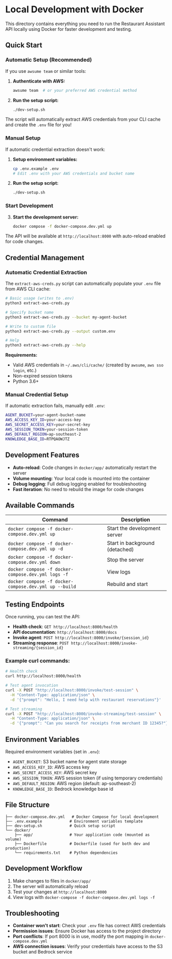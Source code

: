 # Local Development with Docker

This directory contains everything you need to run the Restaurant Assistant API locally using Docker for faster development and testing.

## Quick Start

### Automatic Setup (Recommended)

If you use `awsume team` or similar tools:

1. **Authenticate with AWS:**

   ```bash
   awsume team  # or your preferred AWS credential method
   ```

2. **Run the setup script:**
   ```bash
   ./dev-setup.sh
   ```

The script will automatically extract AWS credentials from your CLI cache and create the `.env` file for you!

### Manual Setup

If automatic credential extraction doesn't work:

1. **Setup environment variables:**

   ```bash
   cp .env.example .env
   # Edit .env with your AWS credentials and bucket name
   ```

2. **Run the setup script:**
   ```bash
   ./dev-setup.sh
   ```

### Start Development

3. **Start the development server:**
   ```bash
   docker compose -f docker-compose.dev.yml up
   ```

The API will be available at `http://localhost:8000` with auto-reload enabled for code changes.

## Credential Management

### Automatic Credential Extraction

The `extract-aws-creds.py` script can automatically populate your `.env` file from AWS CLI cache:

```bash
# Basic usage (writes to .env)
python3 extract-aws-creds.py

# Specify bucket name
python3 extract-aws-creds.py --bucket my-agent-bucket

# Write to custom file
python3 extract-aws-creds.py --output custom.env

# Help
python3 extract-aws-creds.py --help
```

**Requirements:**

- Valid AWS credentials in `~/.aws/cli/cache/` (created by `awsume`, `aws sso login`, etc.)
- Non-expired session tokens
- Python 3.6+

### Manual Credential Setup

If automatic extraction fails, manually edit `.env`:

```bash
AGENT_BUCKET=your-agent-bucket-name
AWS_ACCESS_KEY_ID=your-access-key
AWS_SECRET_ACCESS_KEY=your-secret-key
AWS_SESSION_TOKEN=your-session-token
AWS_DEFAULT_REGION=ap-southeast-2
KNOWLEDGE_BASE_ID=RTPQAOWJTZ
```

## Development Features

- **Auto-reload**: Code changes in `docker/app/` automatically restart the server
- **Volume mounting**: Your local code is mounted into the container
- **Debug logging**: Full debug logging enabled for troubleshooting
- **Fast iteration**: No need to rebuild the image for code changes

## Available Commands

| Command                                               | Description                    |
| ----------------------------------------------------- | ------------------------------ |
| `docker compose -f docker-compose.dev.yml up`         | Start the development server   |
| `docker compose -f docker-compose.dev.yml up -d`      | Start in background (detached) |
| `docker compose -f docker-compose.dev.yml down`       | Stop the server                |
| `docker compose -f docker-compose.dev.yml logs -f`    | View logs                      |
| `docker compose -f docker-compose.dev.yml up --build` | Rebuild and start              |

## Testing Endpoints

Once running, you can test the API:

- **Health check**: `GET http://localhost:8000/health`
- **API documentation**: `http://localhost:8000/docs`
- **Invoke agent**: `POST http://localhost:8000/invoke/{session_id}`
- **Streaming response**: `POST http://localhost:8000/invoke-streaming/{session_id}`

### Example curl commands:

```bash
# Health check
curl http://localhost:8000/health

# Test agent invocation
curl -X POST "http://localhost:8000/invoke/test-session" \
  -H "Content-Type: application/json" \
  -d '{"prompt": "Hello, I need help with restaurant reservations"}'

# Test streaming
curl -X POST "http://localhost:8000/invoke-streaming/test-session" \
  -H "Content-Type: application/json" \
  -d '{"prompt": "Can you search for receipts from merchant ID 12345?"}'
```

## Environment Variables

Required environment variables (set in `.env`):

- `AGENT_BUCKET`: S3 bucket name for agent state storage
- `AWS_ACCESS_KEY_ID`: AWS access key
- `AWS_SECRET_ACCESS_KEY`: AWS secret key
- `AWS_SESSION_TOKEN`: AWS session token (if using temporary credentials)
- `AWS_DEFAULT_REGION`: AWS region (default: ap-southeast-2)
- `KNOWLEDGE_BASE_ID`: Bedrock knowledge base id

## File Structure

```
├── docker-compose.dev.yml   # Docker Compose for local development
├── .env.example            # Environment variables template
├── dev-setup.sh            # Quick setup script
└── docker/
    ├── app/                # Your application code (mounted as volume)
    ├── Dockerfile          # Dockerfile (used for both dev and production)
    └── requirements.txt    # Python dependencies
```

## Development Workflow

1. Make changes to files in `docker/app/`
2. The server will automatically reload
3. Test your changes at `http://localhost:8000`
4. View logs with `docker-compose -f docker-compose.dev.yml logs -f`

## Troubleshooting

- **Container won't start**: Check your `.env` file has correct AWS credentials
- **Permission issues**: Ensure Docker has access to the project directory
- **Port conflicts**: If port 8000 is in use, modify the port mapping in `docker-compose.dev.yml`
- **AWS connection issues**: Verify your credentials have access to the S3 bucket and Bedrock service
